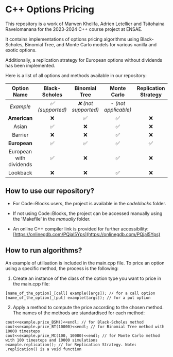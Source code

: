 # C++ Options Pricing

This repository is a work of Marwen Khelifa, Adrien Letellier and Tsitohaina Ravelomanana for the 2023-2024 C++ course project at ENSAE.

It contains implementations of options pricing algorithms using Black-Scholes, Binomial Tree, and Monte Carlo models for various vanilla and exotic options.

Additionally, a replication strategy for European options without dividends has been implemented.

Here is a list of all options and methods available in our repository:


| Option Name | Black-Scholes | Binomial Tree | Monte Carlo | Replication Strategy |
|:-----------:|:-------------:|:-------:|:-----------:|:-----------:|
| *Example* | *:white_check_mark: (supported)* | *:x: (not supported)* | *- (not applicable)* | |
| **American** | :x: | :white_check_mark: | :white_check_mark: | :x: |
| Asian | :white_check_mark: | :x: | :white_check_mark: | :x: |
| Barrier | :x: | :x: | :white_check_mark: | :x: |
| **European** | :white_check_mark: | :white_check_mark: | :white_check_mark: | :white_check_mark: |
| European with dividends | :white_check_mark: | :x: | :white_check_mark: | :x: |
| Lookback | :x: | :x: | :white_check_mark: | :x: |


## How to use our repository?

- For Code::Blocks users, the project is available in the *codeblocks* folder.

- If not using Code::Blocks, the project can be accessed manually using the 'Makefile' in the *manually* folder.

- An online C++ compiler link is provided for further accessibility: [https://onlinegdb.com/PQjal5Yps](https://onlinegdb.com/PQjal5Yps)

## How to run algorithms?

An example of utilisation is included in the main.cpp file. To price an option using a specific method, the process is the following:

1. Create an instance of the class of the option type you want to price in the main.cpp file:
  
```
[name_of_the_option]_[call] example([args]); // for a call option
[name_of_the_option]_[put] example([args]); // for a put option
```

2. Apply a method to compute the price according to the chosen method. The names of the methods are standardised for each method:

```
cout<<example.price_BSM()<<endl; // for Black-Scholes method
cout<<example.price_BT(10000)<<endl; // for Binomial Tree method with 10000 timesteps
cout<<example.price_MC(100, 10000)<<endl; // for Monte Carlo method with 100 timesteps and 10000 simulations
example.replication(); // for Replication Strategy. Note: .replication() is a void function
```
